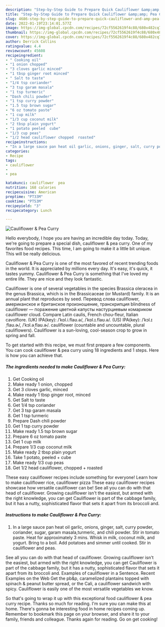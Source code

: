 ```yaml
---
description: "Step-by-Step Guide to Prepare Quick Cauliflower &amp;amp; Pea Curry"
title: "Step-by-Step Guide to Prepare Quick Cauliflower &amp;amp; Pea Curry"
slug: 4686-step-by-step-guide-to-prepare-quick-cauliflower-and-amp-pea-curry
date: 2022-01-19T23:14:01.577Z
image: https://img-global.cpcdn.com/recipes/72cf5562619f4c88/680x482cq70/cauliflower-pea-curry-recipe-main-photo.jpg
thumbnail: https://img-global.cpcdn.com/recipes/72cf5562619f4c88/680x482cq70/cauliflower-pea-curry-recipe-main-photo.jpg
cover: https://img-global.cpcdn.com/recipes/72cf5562619f4c88/680x482cq70/cauliflower-pea-curry-recipe-main-photo.jpg
author: Derrick Collins
ratingvalue: 4.4
reviewcount: 45608
recipeingredient:
- " Cooking oil"
- "1 onion chopped"
- "3 cloves garlic minced"
- "1 tbsp ginger root minced"
- " Salt to taste"
- "1/4 tsp coriander"
- "3 tsp garam masala"
- "1 tsp turmeric"
- "Dash chili powder"
- "1 tsp curry powder"
- "1.5 tsp brown sugar"
- "6 oz tomato paste"
- "1 cup milk"
- "1/3 cup coconut milk"
- "2 tbsp plain yogurt"
- "1 potato peeled  cube"
- "1/3 cup peas"
- "1/2 head cauliflower chopped  roasted"
recipeinstructions:
- "In a large sauce pan heat oil garlic, onions, ginger, salt, curry powder, coriander, sugar, garam masala,turmeric, and chili powder. Stir in tomato paste. Heat for approximately 3 mins. Whisk in milk, coconut milk, and yogurt. Bring to a boil. Add potatoes and simmer until cooked. Stir in cauliflower and peas."
categories:
- Recipe
tags:
- cauliflower
- 
- pea

katakunci: cauliflower  pea 
nutrition: 168 calories
recipecuisine: American
preptime: "PT33M"
cooktime: "PT53M"
recipeyield: "3"
recipecategory: Lunch

---
```



![Cauliflower &amp; Pea Curry](https://img-global.cpcdn.com/recipes/72cf5562619f4c88/680x482cq70/cauliflower-pea-curry-recipe-main-photo.jpg)

Hello everybody, I hope you are having an incredible day today. Today, we're going to prepare a special dish, cauliflower &amp; pea curry. One of my favorites food recipes. This time, I am going to make it a little bit unique. This will be really delicious.

Cauliflower &amp; Pea Curry is one of the most favored of recent trending foods in the world. It is appreciated by millions every day. It's easy, it's quick, it tastes yummy. Cauliflower &amp; Pea Curry is something that I've loved my entire life. They are nice and they look fantastic.

Cauliflower is one of several vegetables in the species Brassica oleracea in the genus Brassica, which is in the Brassicaceae (or Mustard) family. It is an annual plant that reproduces by seed. Перевод слова cauliflower, американское и британское произношение, транскрипция blindness of cauliflower — поражение цветной капусты настурциевым комариком cauliflower cloud. Compare Latin caulis, French chou-fleur, Italian cavolfiore. (UK) IPA(key): /ˈkɒl.i.flaʊ.ə/, /ˈkɒl.ɪ.flaʊ.ə/. (US) IPA(key): /ˈkɔl.ɪˌflaʊ.ɚ/, /ˈkɔl.əˌflaʊ.ɚ/. cauliflower (countable and uncountable, plural cauliflowers). Cauliflower is a sun-loving, cool-season crop to grow in spring and fall.


To get started with this recipe, we must first prepare a few components. You can cook cauliflower &amp; pea curry using 18 ingredients and 1 steps. Here is how you can achieve that.

<!--inarticleads1-->

##### The ingredients needed to make Cauliflower &amp; Pea Curry:

1. Get  Cooking oil
1. Make ready 1 onion, chopped
1. Get 3 cloves garlic, minced
1. Make ready 1 tbsp ginger root, minced
1. Get  Salt to taste
1. Get 1/4 tsp coriander
1. Get 3 tsp garam masala
1. Get 1 tsp turmeric
1. Prepare Dash chili powder
1. Get 1 tsp curry powder
1. Make ready 1.5 tsp brown sugar
1. Prepare 6 oz tomato paste
1. Get 1 cup milk
1. Prepare 1/3 cup coconut milk
1. Make ready 2 tbsp plain yogurt
1. Take 1 potato, peeled + cube
1. Make ready 1/3 cup peas
1. Get 1/2 head cauliflower, chopped + roasted


These easy cauliflower recipes include something for everyone! Learn how to make cauliflower rice, cauliflower pizza These easy cauliflower recipes showcase how versatile cauliflower can be! See all you can do with that head of cauliflower. Growing cauliflower isn&#39;t the easiest, but armed with the right knowledge, you can get Cauliflower is part of the cabbage family, but it has a nutty, sophisticated flavor that sets it apart from its broccoli and. 

<!--inarticleads2-->

##### Instructions to make Cauliflower &amp; Pea Curry:

1. In a large sauce pan heat oil garlic, onions, ginger, salt, curry powder, coriander, sugar, garam masala,turmeric, and chili powder. Stir in tomato paste. Heat for approximately 3 mins. Whisk in milk, coconut milk, and yogurt. Bring to a boil. Add potatoes and simmer until cooked. Stir in cauliflower and peas.


See all you can do with that head of cauliflower. Growing cauliflower isn&#39;t the easiest, but armed with the right knowledge, you can get Cauliflower is part of the cabbage family, but it has a nutty, sophisticated flavor that sets it apart from its broccoli and. Examples of cauliflower in a Sentence. Recent Examples on the Web Get the pb&amp;p, caramelized plantains topped with spinach &amp; peanut butter spread, or the Cali, a cauliflower sandwich with spicy. Cauliflower is easily one of the most versatile vegetables we know. 

So that's going to wrap it up with this exceptional food cauliflower &amp; pea curry recipe. Thanks so much for reading. I'm sure you can make this at home. There's gonna be interesting food in home recipes coming up. Remember to bookmark this page on your browser, and share it to your family, friends and colleague. Thanks again for reading. Go on get cooking!
